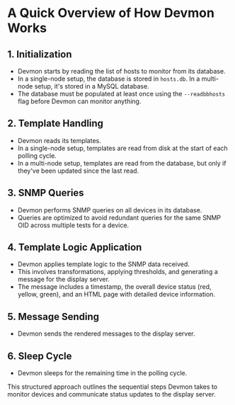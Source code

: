 # A Quick Overview of How Devmon Works

## 1. Initialization
- Devmon starts by reading the list of hosts to monitor from its database.
- In a single-node setup, the database is stored in `hosts.db`. In a multi-node setup, it's stored in a MySQL database.
- The database must be populated at least once using the `--readbbhosts` flag before Devmon can monitor anything.

## 2. Template Handling
- Devmon reads its templates.
- In a single-node setup, templates are read from disk at the start of each polling cycle.
- In a multi-node setup, templates are read from the database, but only if they've been updated since the last read.

## 3. SNMP Queries
- Devmon performs SNMP queries on all devices in its database.
- Queries are optimized to avoid redundant queries for the same SNMP OID across multiple tests for a device.

## 4. Template Logic Application
- Devmon applies template logic to the SNMP data received.
- This involves transformations, applying thresholds, and generating a message for the display server.
- The message includes a timestamp, the overall device status (red, yellow, green), and an HTML page with detailed device information.

## 5. Message Sending
- Devmon sends the rendered messages to the display server.

## 6. Sleep Cycle
- Devmon sleeps for the remaining time in the polling cycle.

This structured approach outlines the sequential steps Devmon takes to monitor devices and communicate status updates to the display server.
